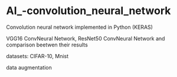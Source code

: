 # AI_-convolution_neural_network

Convolution neural network implemented in Python (KERAS)

VGG16 ConvNeural Network, ResNet50 ConvNeural Network and comparison beetwen their results

datasets: CIFAR-10, Mnist

data augmentation
